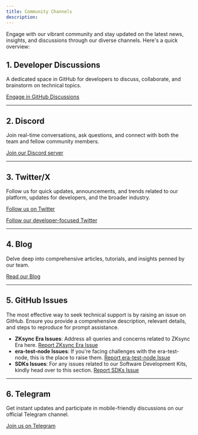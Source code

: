 ```yaml
---
title: Community Channels
description:
---
```


Engage with our vibrant community and stay updated on the latest news, insights, and discussions through our diverse channels. Here's a quick overview:

## **1. Developer Discussions**

A dedicated space in GitHub for developers to discuss, collaborate, and brainstorm on technical topics.

[Engage in GitHub Discussions](https://github.com/zkSync-Community-Hub/zksync-developers/discussions)

<hr class="horizontal-rule" />

## **2. Discord**

Join real-time conversations, ask questions, and connect with both the team and fellow community members.

[Join our Discord server](https://join.zksync.dev/)

<hr class="horizontal-rule" />

## **3. Twitter/X**

Follow us for quick updates, announcements, and trends related to our platform, updates for developers, and the broader industry.

[Follow us on Twitter](https://twitter.com/zksync)

[Follow our developer-focused Twitter](https://twitter.com/zkSyncDevs)

<hr class="horizontal-rule" />

## **4. Blog**

Delve deep into comprehensive articles, tutorials, and insights penned by our team.

[Read our Blog](https://zksync.mirror.xyz/)

<hr class="horizontal-rule" />

## **5. GitHub Issues**

The most effective way to seek technical support is by raising an issue on GitHub. Ensure you provide a comprehensive description,
relevant details, and steps to reproduce for prompt assistance.

- **ZKsync Era Issues**: Address all queries and concerns related to ZKsync Era here. [Report ZKsync Era Issue](https://github.com/matter-labs/zksync-era/issues)
- **era-test-node Issues**: If you're facing challenges with the era-test-node, this is the place to raise them. [Report era-test-node Issue](https://github.com/matter-labs/era-test-node/issues)
- **SDKs Issues**: For any issues related to our Software Development Kits, kindly head over to this section. [Report SDKs Issue](https://github.com/zksync-sdk)

---

## **6. Telegram**

Get instant updates and participate in mobile-friendly discussions on our official Telegram channel.

[Join us on Telegram](https://t.me/zksync)
